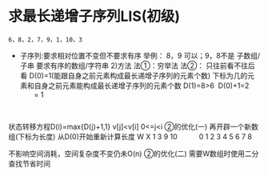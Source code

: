 # 求最长递增子序列LIS(初级)

```
6，8，2，7，9，1，10，3
```

- 子序列:要求相对位置不变但不要求有序
  举例： 8，9 可以；9，8不是
  子数组/子串 要求有序的数组/字符串
  2)方法
  法①：穷举法
  法②：
  只往前看不往后看
  D(0)=1(能跟自身之前元素构成最长递增子序列的元素个数)
  下标为几的元素和自身之前元素能构成最长递增子序列的元素个数
  D(1)=8>6  D(0)+1=2
         = 1

 

状态转移方程D(i)=max{D(j)+1,1}
v[j]<v[i]
0<=j<i
②的优化(一)
再开辟一个新数组(下标为长度)
从D(0)开始重新计算长度
W	X	1	3	9	10	 	 	 	 
 	0	1	2	3	4	5	6	7	8

不影响空间消耗，空间复杂度不变仍未O(n)
②的优化(二)
需要W数组时使用二分查找节省时间